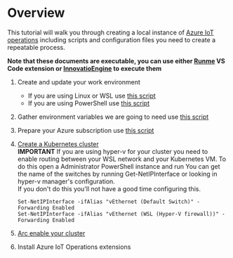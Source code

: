 # Overview

This tutorial will walk you through creating a local instance of [Azure IoT operations](https://learn.microsoft.com/en-us/azure/iot-operations/overview-iot-operations) including scripts and configuration files you need to create a repeatable process.

**Note that these documents are executable, you can use either [Runme](https://marketplace.visualstudio.com/items?itemName=stateful.runme) VS Code extension or [InnovatioEngine](https://github.com/Azure/InnovationEngine) to execute them**

1. Create and update your work environment

   - If you are using Linux or WSL use [this script](linux/configure_local_environment/configure_local_environment_linux.md)
   - If you are using PowerShell use [this script](pwsh/configure_local_environment/setup_local_environment_pwsh.md)

2. Gather environment variables we are going to need use [this script](linux/gather_required_values.md)
3. Prepare your Azure subscription use [this script](linux/configure_azure_subscription/configure_azure_subscription.md)
4. [Create a Kubernetes cluster](linux/create_cluster/create_kubernetes_cluster_linux.md)  
   **IMPORTANT**
   If you are using hyper-v for your cluster you need to enable routing between your WSL network and your Kubernetes VM.  To do this open a Administrator PowerShell instance and run 
   You can get the name of the switches by running Get-NetIPInterface or looking in hyper-v manager's configuration.  
   If you don't do this you'll not have a good time configuring this.
   ```
   Set-NetIPInterface -ifAlias "vEthernet (Default Switch)" -Forwarding Enabled  
   Set-NetIPInterface -ifAlias "vEthernet (WSL (Hyper-V firewall))" -Forwarding Enabled
   ```

5. [Arc enable your cluster](linux/connect_cluster_to_arc.md)
6. Install Azure IoT Operations extensions